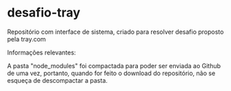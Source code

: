 # desafio-tray
Repositório com interface de sistema, criado para resolver desafio proposto pela tray.com

Informações relevantes:

A pasta "node_modules" foi compactada para poder ser enviada ao Github de uma vez, portanto, quando for feito o download do repositório, não se esqueça de descompactar a pasta.
